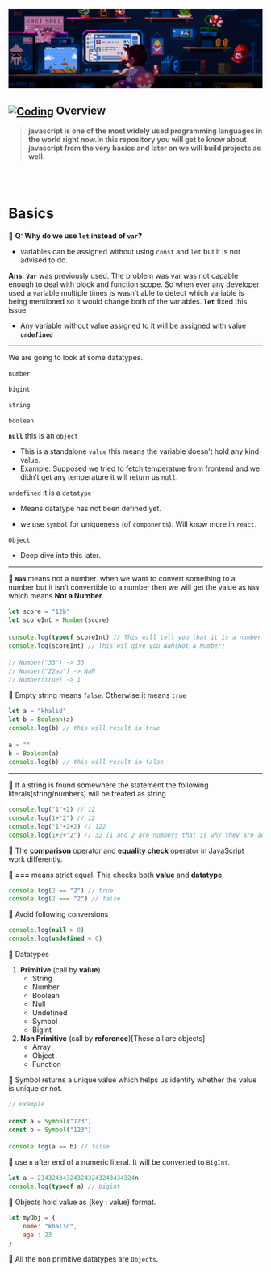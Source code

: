 ![](https://raw.githubusercontent.com/khalid586/khalid586/main/assets/banner%20gif.gif)

## [<img align = "center" alt="Coding" width="54px" height = "36px" src="https://cdn.dribbble.com/users/1138721/screenshots/10809828/media/478d32b2e65c8c3194b7f2154e179231.gif">]() Overview
> **javascript is one of the most widely used programming languages in the world right now.In this repository you will get to know about javascript from the very basics and later on we will build projects as well.**

<br><br>

# Basics

📌 **Q: Why do we use `let` instead of `var`?**

- variables can be assigned without using `const` and `let` but it is not advised to do.

**Ans**: **`Var`** was previously used. The problem was var was not capable enough to deal with block and function scope. So when ever any developer used a variable multiple times js wasn’t able to detect which variable is being mentioned so it would change both of the variables. **`let`** fixed this issue.

- Any variable without value assigned to it will be assigned with value **`undefined`**
</aside>

---

We are going to look at some datatypes.

 `number`

`bigint`

`string`

`boolean`

**`null`** this is an `object`

- This is a standalone `value` this means the variable doesn’t hold any kind value.
- Example: Supposed we tried to fetch temperature from frontend and we didn’t get any temperature it will return us `null`.

`undefined` it is a `datatype`

- Means datatype has not been defined yet.

- we use `symbol` for uniqueness (of `components`). Will know  more in `react`.

`Object`

- Deep dive into this later.

---


📌 **`NaN`** means not a number. when we want to convert something  to a number but it isn’t convertible to a number then we will get the value as `NaN` which means **Not a Number**.

```jsx
let score = "12b"
let scoreInt = Number(score)

console.log(typeof scoreInt) // This will tell you that it is a number
console.log(scoreInt) // This wil give you NaN(Not a Number)

// Number("33") -> 33
// Number("22ab") -> NaN
// Number(true) -> 1
```

📌 Empty string means `false`. Otherwise it means `true`

```jsx
let a = "khalid"
let b = Boolean(a)
console.log(b) // this will result in true

a = ""
b = Boolean(a)
console.log(b) // this will result in false 
```

---

📌 If a string is found somewhere the statement the following literals(string/numbers) will be treated as string

```jsx
console.log("1"+2) // 12
console.log(1+"2") // 12
console.log("1"+2+2) // 122
console.log(1+2+"2") // 32 [1 and 2 are numbers that is why they are added the moment we add them to "2" , 3 (1+2) also becomes a string. ]
```

📌 The **comparison** operator and **equality check** operator in JavaScript work differently.


📌 
**===** means strict equal. This checks both **value** and **datatype**.

```jsx
console.log(2 == "2") // true
console.log(2 === "2") // false
```

📌 Avoid following conversions

```jsx
console.log(null > 0)
console.log(undefined < 0)
```


📌 Datatypes

1. **Primitive** (call by **value**)
    - String
    - Number
    - Boolean
    - Null
    - Undefined
    - Symbol
    - BigInt
2. **Non Primitive** (call by **reference**)[These all are objects]
    - Array
    - Object
    - Function
</aside>

<aside>
📌 Symbol returns a unique value which helps us identify whether the value is unique or not.

```jsx
// Example

const a = Symbol("123")
const b = Symbol("123")

console.log(a == b) // false
```

📌 use `n` after end of a numeric literal. It will be converted to `BigInt`.

```jsx
let a = 234324343243243243243434324n
console.log(typeof a) // bigint
```

</aside>

<aside>
📌 Objects hold value as {key : value} format.

```jsx
let myObj = {
	name: "khalid",
	age : 23
}
```

📌 All the non primitive datatypes are `Objects`.









<!-- Things I need to include
1. Repositories 
2. preli result 
3. update all the 2x with 3x
4. Correct "About me" & "connect me" section 

testing new branch
 -->
